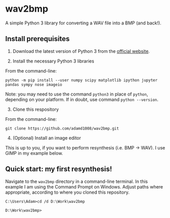 # wav2bmp

A simple Python 3 library for converting a WAV file into a BMP (and back!).

## Install prerequisites

1. Download the latest version of Python 3 from the [official website](https://www.python.org/downloads/).

2. Install the necessary Python 3 libraries

From the command-line:

```
python -m pip install --user numpy scipy matplotlib ipython jupyter pandas sympy nose imageio
```

Note: you may need to use the command `python3` in place of `python`, depending on your platform. If in doubt, use command `python --version`.

3. Clone this respository

From the command-line:

```
git clone https://github.com/adamd1008/wav2bmp.git
```

4. (Optional) Install an image editor

This is up to you, if you want to perform resynthesis (i.e. BMP -> WAV). I use GIMP in my example below.

## Quick start: my first resynthesis!

Navigate to the `wav2bmp` directory in a command-line terminal. In this example I am using the Command Prompt on Windows. Adjust paths where appropriate, according to where you cloned this repository.

```
C:\Users\Adam>cd /d D:\Work\wav2bmp

D:\Work\wav2bmp>
```